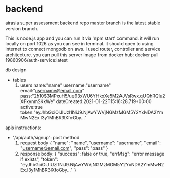 # backend
airasia super assessment backend repo
master branch is the latest stable version branch.

This is node.js app and you can run it via 'npm start' command.
it will run locally on port 1026 as you can see in terminal.
it should open to using internet to connect mongodb on aws.
I used router, controller and service architecture.
you can pull this server image from docker hub: docker pull 19860906/auth-service:latest

db design
- tables
  1. users
    name:"name"
    username:"username"
    email:"username@email.com"
    pass:"$2b$10$3MPxuH5/ue93xWU6YHkxXe5M2AJVsRwx.qUQhRQIu2XFkynmSKkWe"
    dateCreated:2021-01-22T15:16:28.719+00:00
    active:true
    token:"eyJhbGciOiJIUzI1NiJ9.NjAwYWVjNGMzMGM5Y2YxNDA2YmMwN2Ex.I3y1MhBR3lXfoGby..."

apis instructions:
- '/api/auth/signup': post method
  1. request body
    {
        "name": "name",
        "username": "username",
        "email": "username@email.com",
        "pass": "pass"
    }
  2. response body:
    {
        "success": false or true,
        "errMsg": "error message if exists",
        "token": "eyJhbGciOiJIUzI1NiJ9.NjAwYWVjNGMzMGM5Y2YxNDA2YmMwN2Ex.I3y1MhBR3lXfoGby..."
    }
